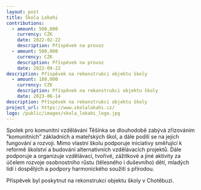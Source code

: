 ```yaml
---
layout: post
title: Škola Lokahi
contributions:
  - amount: 500,000
    currency: CZK
    date: 2022-02-22
    description: Příspěvek na provoz
  - amount: 500,000
    currency: CZK
    description: Příspěvek na provoz
    date: 2022-09-22
description: Příspěvek na rekonstrukci objektu školy
  - amount: 180,000
    currency: CZK
    description: Příspěvek na rekonstrukci objektu školy
    date: 2023-06-14
description: Příspěvek na rekonstrukci objektu školy 
project_url: https://www.skolalokahi.cz/
logo: /public/images/skola_lokahi_logo.jpg
---
```


Spolek pro komunitní vzdělávání Těšínka se dlouhodobě zabývá zřizováním “komunitních” základních a mateřských škol, a dále podílí se na jejich fungování a rozvoji. Mimo vlastní školu podporuje iniciativy směřující k reformě školství a budování alternativních vzdělávacích projektů. Dále podporuje a organizuje vzdělávací, tvořivé, zážitkové a jiné aktivity za účelem rozvoje osobnostního růstu (tělesného i duševního) dětí, mladých lidí i dospělých a podpory harmonického soužití s přírodou.

Příspěvek byl poskytnut na rekonstrukci objektu školy v Chotěbuzi.

